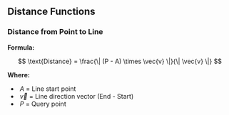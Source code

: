 ## Distance Functions

### Distance from Point to Line 

**Formula:**

$$ \text{Distance} = \frac{\| (P - A) \times \vec{v} \|}{\| \vec{v} \|} $$ 

**Where:** 
- $\ A$ = Line start point 
- $\ \vec{v}$ = Line direction vector (End - Start) 
- $\ P$ = Query point
